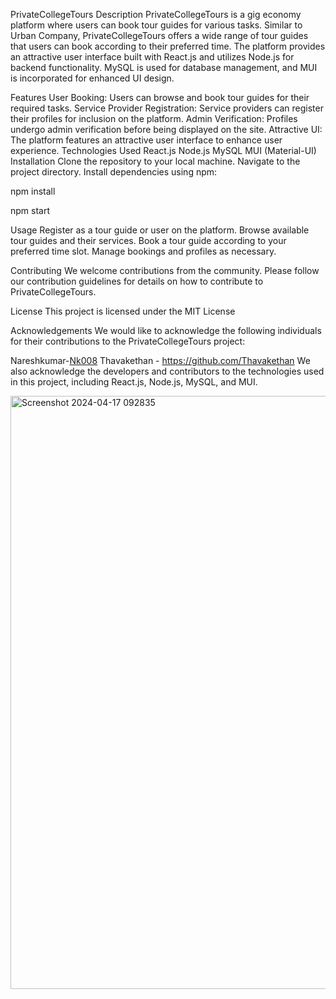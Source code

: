 PrivateCollegeTours
Description
PrivateCollegeTours is a gig economy platform where users can book tour guides for various tasks. Similar to Urban Company, PrivateCollegeTours offers a wide range of tour guides that users can book according to their preferred time. The platform provides an attractive user interface built with React.js and utilizes Node.js for backend functionality. MySQL is used for database management, and MUI is incorporated for enhanced UI design.

Features
User Booking: Users can browse and book tour guides for their required tasks.
Service Provider Registration: Service providers can register their profiles for inclusion on the platform.
Admin Verification: Profiles undergo admin verification before being displayed on the site.
Attractive UI: The platform features an attractive user interface to enhance user experience.
Technologies Used
React.js
Node.js
MySQL
MUI (Material-UI)
Installation
Clone the repository to your local machine.
Navigate to the project directory.
Install dependencies using npm:

npm install

npm start

Usage
Register as a tour guide or user on the platform.
Browse available tour guides and their services.
Book a tour guide according to your preferred time slot.
Manage bookings and profiles as necessary.


Contributing
We welcome contributions from the community. Please follow our contribution guidelines for details on how to contribute to PrivateCollegeTours.

License
This project is licensed under the MIT License


Acknowledgements
We would like to acknowledge the following individuals for their contributions to the PrivateCollegeTours project:

Nareshkumar-[Nk008](https://github.com/Nk008)
Thavakethan - https://github.com/Thavakethan
We also acknowledge the developers and contributors to the technologies used in this project, including React.js, Node.js, MySQL, and MUI.


<img width="949" alt="Screenshot 2024-04-17 092835" src="https://github.com/Powsishan/PrivateCollegeTours/assets/138444583/3c752f56-a8f5-4e35-9928-1c885223e170">

